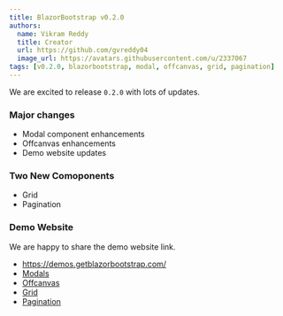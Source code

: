 ```yaml
---
title: BlazorBootstrap v0.2.0
authors:
  name: Vikram Reddy
  title: Creator
  url: https://github.com/gvreddy04
  image_url: https://avatars.githubusercontent.com/u/2337067
tags: [v0.2.0, blazorbootstrap, modal, offcanvas, grid, pagination]
---
```


We are excited to release `0.2.0` with lots of updates.

<!--truncate-->

### Major changes

- Modal component enhancements
- Offcanvas enhancements
- Demo website updates

### Two New Comoponents

- Grid
- Pagination

### Demo Website

We are happy to share the demo website link.

- https://demos.getblazorbootstrap.com/
- [Modals](https://demos.getblazorbootstrap.com/modals)
- [Offcanvas](https://demos.getblazorbootstrap.com/offcanvas)
- [Grid](https://demos.getblazorbootstrap.com/grid)
- [Pagination](https://demos.getblazorbootstrap.com/pagination)